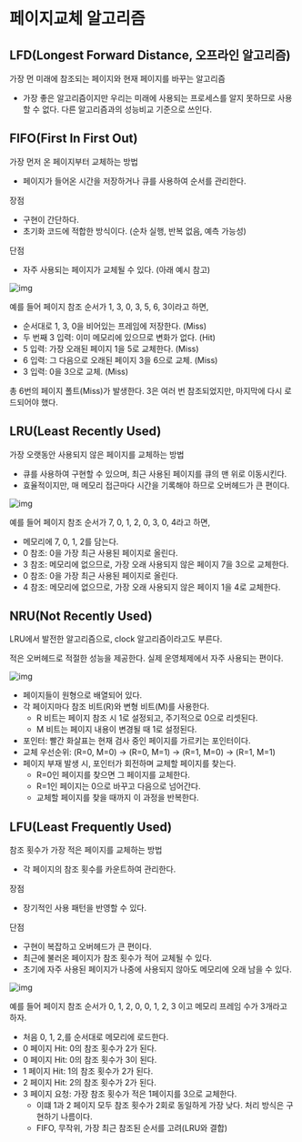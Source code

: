 # 페이지교체 알고리즘

## LFD(Longest Forward Distance, 오프라인 알고리즘)

가장 먼 미래에 참조되는 페이지와 현재 페이지를 바꾸는 알고리즘

- 가장 좋은 알고리즘이지만 우리는 미래에 사용되는 프로세스를 알지 못하므로 사용할 수 없다. 다른 알고리즘과의 성능비교 기준으로 쓰인다.



## FIFO(First In First Out)

가장 먼저 온 페이지부터 교체하는 방법

- 페이지가 들어온 시간을 저장하거나 큐를 사용하여 순서를 관리한다.

장점

- 구현이 간단하다.
- 초기화 코드에 적합한 방식이다. (순차 실행, 반복 없음, 예측 가능성)

단점

- 자주 사용되는 페이지가 교체될 수 있다. (아래 예시 참고)

![img](https://github.com/user-attachments/assets/341833c6-3993-4cea-a6a2-41c4008ea688)

예를 들어 페이지 참조 순서가 1, 3, 0, 3, 5, 6, 3이라고 하면,

- 순서대로 1, 3, 0을 비어있는 프레임에 저장한다. (Miss)
- 두 번째 3 입력: 이미 메모리에 있으므로 변화가 없다. (Hit)
- 5 입력: 가장 오래된 페이지 1을 5로 교체한다. (Miss)
- 6 입력: 그 다음으로 오래된 페이지 3을 6으로 교체. (Miss)
- 3 입력: 0을 3으로 교체. (Miss)

총 6번의 페이지 폴트(Miss)가 발생한다. 3은 여러 번 참조되었지만, 마지막에 다시 로드되어야 했다. 



## LRU(Least Recently Used)

가장 오랫동안 사용되지 않은 페이지를 교체하는 방법

- 큐를 사용하여 구현할 수 있으며, 최근 사용된 페이지를 큐의 맨 위로 이동시킨다.
- 효율적이지만, 매 메모리 접근마다 시간을 기록해야 하므로 오버헤드가 큰 편이다.

![img](https://github.com/user-attachments/assets/97712e5e-07e2-4b35-be04-aec538a4814d)

예를 들어 페이지 참조 순서가 7, 0, 1, 2, 0, 3, 0, 4라고 하면,

- 메모리에 7, 0, 1, 2를 담는다.
- 0 참조: 0을 가장 최근 사용된 페이지로 올린다.
- 3 참조: 메모리에 없으므로, 가장 오래 사용되지 않은 페이지 7을 3으로 교체한다.
- 0 참조: 0을 가장 최근 사용된 페이지로 올린다.
- 4 참조: 메모리에 없으므로, 가장 오래 사용되지 않은 페이지 1을 4로 교체한다.

## NRU(Not Recently Used)

LRU에서 발전한 알고리즘으로, clock 알고리즘이라고도 부른다. 

적은 오버헤드로 적절한 성능을 제공한다. 실제 운영체제에서 자주 사용되는 편이다.

![img](https://github.com/user-attachments/assets/4ec747c1-ed94-4cdd-b197-98961de63cf0)

- 페이지들이 원형으로 배열되어 있다.
- 각 페이지마다 참조 비트(R)와 변형 비트(M)를 사용한다.
    - R 비트는 페이지 참조 시 1로 설정되고, 주기적으로 0으로 리셋된다.
    - M 비트는 페이지 내용이 변경될 때 1로 설정된다.
- 포인터: 빨간 화살표는 현재 검사 중인 페이지를 가르키는 포인터이다.
- 교체 우선순위: (R=0, M=0) → (R=0, M=1) → (R=1, M=0) → (R=1, M=1)
- 페이지 부재 발생 시, 포인터가 회전하며 교체할 페이지를 찾는다.
    - R=0인 페이지를 찾으면 그 페이지를 교체한다.
    - R=1인 페이지는 0으로 바꾸고 다음으로 넘어간다.
    - 교체할 페이지를 찾을 때까지 이 과정을 반복한다.



## LFU(Least Frequently Used)

참조 횟수가 가장 적은 페이지를 교체하는 방법

- 각 페이지의 참조 횟수를 카운트하여 관리한다.

장점

- 장기적인 사용 패턴을 반영할 수 있다.

단점

- 구현이 복잡하고 오버헤드가 큰 편이다.
- 최근에 불러온 페이지가 참조 횟수가 적어 교체될 수 있다.
- 초기에 자주 사용된 페이지가 나중에 사용되지 않아도 메모리에 오래 남을 수 있다.

![img](https://github.com/user-attachments/assets/f2213af7-c1eb-4bcf-ac0c-d433cdf1b15e)

예를 들어 페이지 참조 순서가 0, 1, 2, 0, 0, 1, 2, 3 이고 메모리 프레임 수가 3개라고 하자.

- 처음 0, 1, 2,를 순서대로 메모리에 로드한다.
- 0 페이지 Hit: 0의 참조 횟수가 2가 된다.
- 0 페이지 Hit: 0의 참조 횟수가 3이 된다.
- 1 페이지 Hit: 1의 참조 횟수가 2가 된다.
- 2 페이지 Hit: 2의 참조 횟수가 2가 된다.
- 3 페이지 요청: 가장 참조 횟수가 적은 1페이지를 3으로 교체한다.
    - 이떄 1과 2 페이지 모두 참조 횟수가 2회로 동일하게 가장 낮다. 처리 방식은 구현하기 나름이다.
    - FIFO, 무작위, 가장 최근 참조된 순서를 고려(LRU와 결합)
